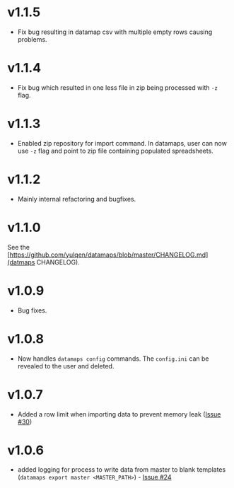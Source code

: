 # v1.1.5

* Fix bug resulting in datamap csv with multiple empty rows causing
  problems.

# v1.1.4

* Fix bug which resulted in one less file in zip being processed with `-z`
    flag.

# v1.1.3

* Enabled zip repository for import command. In datamaps, user can now use `-z`
    flag and point to zip file containing populated spreadsheets.

# v1.1.2

* Mainly internal refactoring and bugfixes.

# v1.1.0

See the [https://github.com/yulqen/datamaps/blob/master/CHANGELOG.md](datmaps
CHANGELOG).

# v1.0.9

* Bug fixes.

# v1.0.8

* Now handles `datamaps config` commands. The `config.ini` can be revealed to
  the user and deleted.

# v1.0.7

* Added a row limit when importing data to prevent memory leak ([Issue #30](https://github.com/yulqen/bcompiler-engine/issues/30))

# v1.0.6

* added logging for process to write data from master to blank templates
  (`datamaps export master <MASTER_PATH>`) - [Issue
  #24](https://github.com/hammerheadlemon/bcompiler-engine/issues/24)
